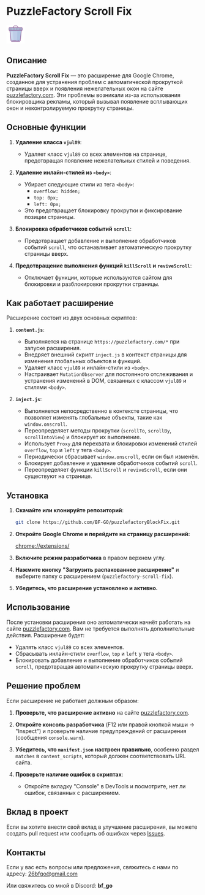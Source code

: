 # PuzzleFactory Scroll Fix

![Иконка расширения](icon48.png)

## Описание

**PuzzleFactory Scroll Fix** — это расширение для Google Chrome, созданное для устранения проблем с автоматической прокруткой страницы вверх и появления нежелательных окон на сайте [puzzlefactory.com](https://puzzlefactory.com). Эти проблемы возникали из-за использования блокировщика рекламы, который вызывал появление всплывающих окон и неконтролируемую прокрутку страницы.

## Основные функции

1. **Удаление класса `vjul89`**:

   - Удаляет класс `vjul89` со всех элементов на странице, предотвращая появление нежелательных стилей и поведения.

2. **Удаление инлайн-стилей из `<body>`**:

   - Убирает следующие стили из тега `<body>`:
     - `overflow: hidden;`
     - `top: 0px;`
     - `left: 0px;`
   - Это предотвращает блокировку прокрутки и фиксирование позиции страницы.

3. **Блокировка обработчиков событий `scroll`**:

   - Предотвращает добавление и выполнение обработчиков событий `scroll`, что останавливает автоматическую прокрутку страницы вверх.

4. **Предотвращение выполнения функций `killScroll` и `reviveScroll`**:
   - Отключает функции, которые используются сайтом для блокировки и разблокировки прокрутки страницы.

## Как работает расширение

Расширение состоит из двух основных скриптов:

1. **`content.js`**:

   - Выполняется на странице `https://puzzlefactory.com/*` при запуске расширения.
   - Внедряет внешний скрипт `inject.js` в контекст страницы для изменения глобальных объектов и функций.
   - Удаляет класс `vjul89` и инлайн-стили из `<body>`.
   - Настраивает `MutationObserver` для постоянного отслеживания и устранения изменений в DOM, связанных с классом `vjul89` и стилями `<body>`.

2. **`inject.js`**:
   - Выполняется непосредственно в контексте страницы, что позволяет изменять глобальные объекты, такие как `window.onscroll`.
   - Переопределяет методы прокрутки (`scrollTo`, `scrollBy`, `scrollIntoView`) и блокирует их выполнение.
   - Использует `Proxy` для перехвата и блокировки изменений стилей `overflow`, `top` и `left` у тега `<body>`.
   - Периодически сбрасывает `window.onscroll`, если он был изменён.
   - Блокирует добавление и удаление обработчиков событий `scroll`.
   - Переопределяет функции `killScroll` и `reviveScroll`, если они существуют на странице.

## Установка

1. **Скачайте или клонируйте репозиторий**:
   ```bash
   git clone https://github.com/BF-GO/puzzlefactoryBlockFix.git
   ```
2. **Откройте Google Chrome и перейдите на страницу расширений:**

   [chrome://extensions/](chrome://extensions/)

3. **Включите режим разработчика** в правом верхнем углу.

4. **Нажмите кнопку "Загрузить распакованное расширение"** и выберите папку с расширением (`puzzlefactory-scroll-fix`).

5. **Убедитесь, что расширение установлено и активно.**

## Использование

После установки расширения оно автоматически начнёт работать на сайте [puzzlefactory.com](https://puzzlefactory.com). Вам не требуется выполнять дополнительные действия. Расширение будет:

- Удалять класс `vjul89` со всех элементов.
- Сбрасывать инлайн-стили `overflow`, `top` и `left` у тега `<body>`.
- Блокировать добавление и выполнение обработчиков событий `scroll`, предотвращая автоматическую прокрутку страницы вверх.

## Решение проблем

Если расширение не работает должным образом:

1. **Проверьте, что расширение активно** на сайте [puzzlefactory.com](https://puzzlefactory.com).

2. **Откройте консоль разработчика** (F12 или правой кнопкой мыши → "Inspect") и проверьте наличие предупреждений от расширения (сообщения `console.warn`).

3. **Убедитесь, что `manifest.json` настроен правильно**, особенно раздел `matches` в `content_scripts`, который должен соответствовать URL сайта.

4. **Проверьте наличие ошибок в скриптах**:
   - Откройте вкладку "Console" в DevTools и посмотрите, нет ли ошибок, связанных с расширением.

## Вклад в проект

Если вы хотите внести свой вклад в улучшение расширения, вы можете создать pull request или сообщить об ошибках через [Issues](https://github.com/BF-GO/puzzlefactoryBlockFix/issues).

## Контакты

Если у вас есть вопросы или предложения, свяжитесь с нами по адресу: [26bfgo@gmail.com](mailto:26bfgo@gmail.com)

Или свяжитесь со мной в Discord: **bf_go**

